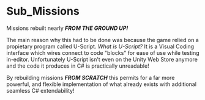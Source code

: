 # Sub_Missions
Missions rebuilt nearly ***FROM THE GROUND UP!***

The main reason why this had to be done was because the game relied on a propietary program called U-Script.
*What is U-Script?*
   It is a Visual Coding interface which wires connect to code "blocks" for ease of use while testing in-editor.
 Unfortunately U-Script isn't even on the Unity Web Store anymore and the code it produces in C# is practically unreadable!

By rebuilding missions ***FROM SCRATCH*** this permits for a far more powerful, and flexible implementation of what already exists with additional seamless C# extendability!
